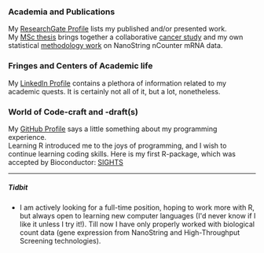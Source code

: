 ### **Academia and Publications**  
My [ResearchGate Profile](https://www.researchgate.net/profile/Elika_Garg) lists my published and/or presented work.  
My [MSc thesis](https://www.researchgate.net/publication/305699648_Examination_of_pre-processing_techniques_for_NanoString_nCounter_mRNA_data) brings together a collaborative [cancer study](https://www.researchgate.net/publication/269115973_Estrogen_receptor_alpha_drives_proliferation_in_PTEN-deficient_prostate_carcinoma_by_stimulating_survival_signaling_MYC_expression_and_altering_glucose_sensitivity) and my own statistical [methodology work](https://www.researchgate.net/publication/305700049_Statistical_evaluation_of_normalization_methods_for_NanoString_nCounter_data) on NanoString nCounter mRNA data.  

### **Fringes and Centers of Academic life**  
My [LinkedIn Profile](https://ca.linkedin.com/in/elika-garg-628a7744) contains a plethora of information related to my academic quests. It is certainly not all of it, but a lot, nonetheless.  

### **World of Code-craft and -draft(s)**  
My [GitHub Profile](@eg-r) says a little something about my programming experience.  
Learning R introduced me to the joys of programming, and I wish to continue learning coding skills. Here is my first R-package, which was accepted by Bioconductor: [SIGHTS](https://github.com/eg-r/sights)  
  
  

--- 

##### ***Tidbit***  

- I am actively looking for a full-time position, hoping to work more with R, but always open to learning new computer languages (I'd never know if I like it unless I try it!). Till now I have only properly worked with biological count data (gene expression from NanoString and High-Throughput Screening technologies).  

